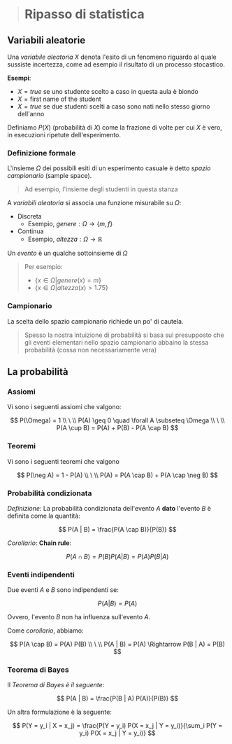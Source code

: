 [//]: # "Stili di riferimento per il markdown"

<link rel="stylesheet" href="./res/style.css">

> # Ripasso di statistica

## Variabili aleatorie

Una _variabile aleatoria_ $X$ denota l'esito di un fenomeno riguardo al quale sussiste incertezza, come ad esempio il risultato di un processo stocastico.

**Esempi**:

- $X = true$ se uno studente scelto a caso in questa aula è biondo
- $X = \text{first name of the student}$
- $X = true$ se due studenti scelti a caso sono nati nello stesso giorno dell'anno

Definiamo $P(X)$ (probabilità di $X$) come la frazione di volte per cui $X$ è vero, in esecuzioni ripetute dell'esperimento.

### Definizione formale

L'insieme $\Omega$ dei possibili esiti di un esperimento casuale è detto _spazio campionario_ (sample space).

> Ad esempio, l'insieme degli studenti in questa stanza

A _variabili aleatoria_ si associa una funzione misurabile su $\Omega$:

- Discreta
  - Esempio, $genere: \Omega \rightarrow \{m, f\}$
- Continua
  - Esempio, $altezza: \Omega \rightarrow \mathbb{R}$

Un _evento_ è un qualche sottoinsieme di $\Omega$

> Per esempio:
>
> - $\{x \in \Omega | genere(x) = m\}$
> - $\{ x \in \Omega | altezza(x) > 1.75 \}$

### Campionario

La scelta dello spazio campionario richiede un po' di cautela.

> Spesso la nostra intuizione di probabilità si basa sul presupposto che gli eventi elementari nello spazio campionario abbaino la stessa probabilità (cossa non necessariamente vera)

## La probabilità

### Assiomi

Vi sono i seguenti assiomi che valgono:

$$
P(\Omega) = 1 
\\ \ \\
P(A) \geq 0 \quad \forall A \subseteq \Omega 
\\ \ \\
P(A \cup B) = P(A) + P(B) - P(A \cap B) 
$$

### Teoremi

Vi sono i seguenti teoremi che valgono

$$
P(\neg A) = 1 - P(A)
\\ \ \\
P(A) = P(A \cap B) + P(A \cap \neg B)
$$

### Probabilità condizionata

*Definizione*: La probabilità condizionata dell'evento $A$ **dato** l'evento $B$ è definita come la quantità:

$$
P(A | B) = \frac{P(A \cap B)}{P(B)}
$$

*Corollario*: **Chain rule**:

$$
P(A \cap B) = P(B) P(A | B) = P(A) P(B | A)
$$

### Eventi indipendenti

Due eventi $A$ e $B$ sono indipendenti se:

$$
P ( A | B ) = P (A)
$$

Ovvero, l'evento $B$ non ha influenza sull'evento $A$.

Come *corollario*, abbiamo:

$$
P(A \cap B) = P(A) P(B)
\\ \ \\
P(A | B) = P(A) \Rightarrow P(B | A) = P(B)
$$

### Teorema di Bayes

Il *Teorema di Bayes è il seguente*:

$$
P(A | B) = \frac{P(B | A) P(A)}{P(B)}
$$

Un altra formulazione è la seguente:

$$
P(Y = y_i | X = x_j) = \frac{P(Y = y_i) P(X = x_j | Y = y_i)}{\sum_i P(Y = y_i) P(X = x_j | Y = y_i)}
$$